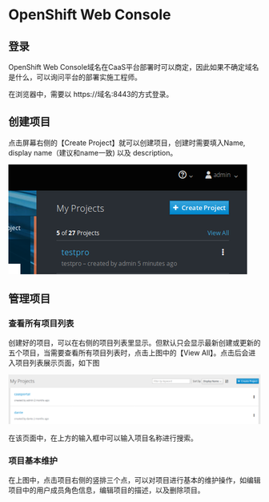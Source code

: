 # OpenShift Web Console

## 登录

OpenShift Web Console域名在CaaS平台部署时可以商定，因此如果不确定域名是什么，可以询问平台的部署实施工程师。

在浏览器中，需要以 https://域名:8443的方式登录。

## 创建项目

点击屏幕右侧的【Create Project】就可以创建项目，创建时需要填入Name, display name（建议和name一致\) 以及 description。

![](.gitbook/assets/image.png)

## 管理项目

### 查看所有项目列表

创建好的项目，可以在右侧的项目列表里显示。但默认只会显示最新创建或更新的五个项目，当需要查看所有项目列表时，点击上图中的【View All】。点击后会进入项目列表展示页面，如下图

![](.gitbook/assets/image%20%281%29.png)

在该页面中，在上方的输入框中可以输入项目名称进行搜索。

### 项目基本维护

在上图中，点击项目右侧的竖排三个点，可以对项目进行基本的维护操作，如编辑项目中的用户成员角色信息，编辑项目的描述，以及删除项目。

